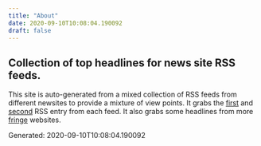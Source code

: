 ```yaml
---
title: "About"
date: 2020-09-10T10:08:04.190092
draft: false
---
```

## Collection of top headlines for news site RSS feeds.

This site is auto-generated from a mixed collection of RSS feeds from different newsites to provide a mixture of view points. 
It grabs the [first](/first_headline) and [second](/second_headline) RSS entry from each feed. It also grabs some headlines from more [fringe](/fringe) websites.

Generated: 2020-09-10T10:08:04.190092
